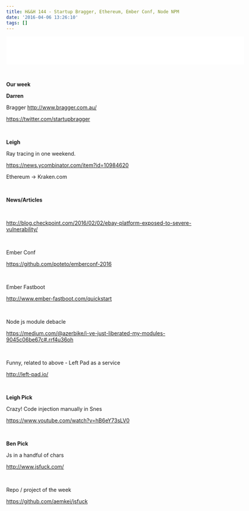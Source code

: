 ```yaml
---
title: H&&H 144 - Startup Bragger, Ethereum, Ember Conf, Node NPM
date: '2016-04-06 13:26:10'
tags: []
---
```


<iframe style="border: none" src="//html5-player.libsyn.com/embed/episode/id/4272306/height/75/width/640/theme/standard/autoplay/no/autonext/no/thumbnail/no/preload/no/no_addthis/no/direction/backward/no-cache/true/" height="75" width="640" scrolling="no"  allowfullscreen webkitallowfullscreen mozallowfullscreen oallowfullscreen msallowfullscreen></iframe>

<!--more-->

&nbsp;

<b>Our week</b>

<b>Darren</b>

Bragger <a href="http://www.bragger.com.au/">http://www.bragger.com.au/</a>

<a href="https://twitter.com/startupbragger">https://twitter.com/startupbragger</a>

&nbsp;

<b>Leigh</b>

Ray tracing in one weekend.

<a href="https://news.ycombinator.com/item?id=10984620">https://news.ycombinator.com/item?id=10984620</a>

Ethereum -&gt; Kraken.com

&nbsp;

<b>News/Articles</b>

&nbsp;

<a href="http://blog.checkpoint.com/2016/02/02/ebay-platform-exposed-to-severe-vulnerability/">http://blog.checkpoint.com/2016/02/02/ebay-platform-exposed-to-severe-vulnerability/</a>

&nbsp;

Ember Conf

<a href="https://github.com/poteto/emberconf-2016">https://github.com/poteto/emberconf-2016</a>

&nbsp;

Ember Fastboot

<a href="http://www.ember-fastboot.com/quickstart">http://www.ember-fastboot.com/quickstart</a>

&nbsp;

Node js module debacle

<a href="https://medium.com/@azerbike/i-ve-just-liberated-my-modules-9045c06be67c#.rrf4u36oh">https://medium.com/@azerbike/i-ve-just-liberated-my-modules-9045c06be67c#.rrf4u36oh</a>

&nbsp;

Funny, related to above - Left Pad as a service

<a href="http://left-pad.io/">http://left-pad.io/</a>

&nbsp;

<b>Leigh Pick</b>

Crazy! Code injection manually in Snes

<a href="https://www.youtube.com/watch?v=hB6eY73sLV0">https://www.youtube.com/watch?v=hB6eY73sLV0</a>

&nbsp;

<b>Ben Pick</b>

Js in a handful of chars

<a href="http://www.jsfuck.com/">http://www.jsfuck.com/</a>

&nbsp;

Repo / project of the week

<a href="https://github.com/aemkei/jsfuck">https://github.com/aemkei/jsfuck</a>
